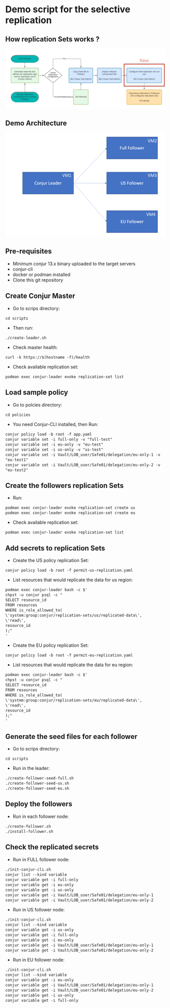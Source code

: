 # Demo script for the selective replication

## How replication Sets works ?

![](replication-set.png)


## Demo Architecture

![](archi.png)

## Pre-requisites
- Minimum conjur 13.x binary uploaded to the target servers
- conjur-cli
- docker or podman installed
- Clone this git repository

## Create Conjur Master
- Go to scrips directory:
```shell
cd scripts
```
- Then run:
```shell
./create-leader.sh
```
- Check master health:
```shell
curl -k https://$(hostname -f)/health
```
- Check available replication set:
```shell
podman exec conjur-leader evoke replication-set list
```

## Load sample policy
- Go to polcies directory:
```shell
cd policies
```
- You need Conjur-CLI installed, then Run:
```shell
conjur policy load -b root -f app.yaml
conjur variable set -i full-only -v "full-test"
conjur variable set -i eu-only -v "eu-test"
conjur variable set -i us-only -v "us-test"
conjur variable set -i Vault/LOB_user/Safe01/delegation/eu-only-1 -v "eu-test1"
conjur variable set -i Vault/LOB_user/Safe01/delegation/eu-only-2 -v "eu-test2"
```

## Create the followers replication Sets
- Run:
```shell
podman exec conjur-leader evoke replication-set create us
podman exec conjur-leader evoke replication-set create eu
```
- Check available replication set:
```shell
podman exec conjur-leader evoke replication-set list
```

## Add secrets to replication Sets
- Create the US policy replication Set:
```shell
conjur policy load -b root -f permit-us-replication.yaml
```

- List resources that would replicate the data for us region:

```shell
podman exec conjur-leader bash -c $'
chpst -u conjur psql -c "
SELECT resource_id
FROM resources
WHERE is_role_allowed_to(
\'system:group:conjur/replication-sets/us/replicated-data\',
\'read\',
resource_id
);"
'
```

- Create the EU policy replication Set:
```shell
conjur policy load -b root -f permit-eu-replication.yaml
```

- List resources that would replicate the data for eu region:

```shell
podman exec conjur-leader bash -c $'
chpst -u conjur psql -c "
SELECT resource_id
FROM resources
WHERE is_role_allowed_to(
\'system:group:conjur/replication-sets/eu/replicated-data\',
\'read\',
resource_id
);"
'
```

## Generate the seed files for each follower
- Go to scrips directory:
```shell
cd scripts
```
- Run in the leader:
```shell
./create-follower-seed-full.sh
./create-follower-seed-us.sh
./create-follower-seed-eu.sh
```

## Deploy the followers
- Run in each follower node:
```shell
./create-follower.sh
./install-follower.sh
```

## Check the replicated secrets 
- Run in FULL follower node:
```shell
./init-conjur-cli.sh
conjur list --kind variable
conjur variable get -i full-only
conjur variable get -i eu-only
conjur variable get -i us-only
conjur variable get -i Vault/LOB_user/Safe01/delegation/eu-only-1
conjur variable get -i Vault/LOB_user/Safe01/delegation/eu-only-2
```

- Run in US follower node:
```shell
./init-conjur-cli.sh
conjur list --kind variable
conjur variable get -i us-only
conjur variable get -i full-only
conjur variable get -i eu-only
conjur variable get -i Vault/LOB_user/Safe01/delegation/eu-only-1
conjur variable get -i Vault/LOB_user/Safe01/delegation/eu-only-2
```

- Run in EU follower node:
```shell
./init-conjur-cli.sh
conjur list --kind variable
conjur variable get -i eu-only
conjur variable get -i Vault/LOB_user/Safe01/delegation/eu-only-1
conjur variable get -i Vault/LOB_user/Safe01/delegation/eu-only-2
conjur variable get -i us-only
conjur variable get -i full-only
```
